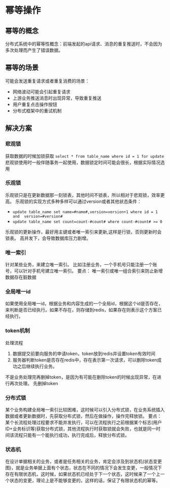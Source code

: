 # 幂等操作
## 幂等的概念
分布式系统中的幂等性概念：前端发起的api请求、消息的重复推送时，不会因为多次处理而产生了错误数据。

## 幂等的场景

可能会发送重复请求或者重复消费的场景：
- 网络波动可能会引起重复请求
- 上游业务推送消息时出现异常，导致重复推送
- 用户重复点击操作按钮
- 分布式框架中的重试机制

## 解决方案

### 悲观锁
获取数据的时候加锁获取
`select * from table_name where id = 1 for update` 
悲观锁使用时一般伴随事务一起使用，数据锁定时间可能会很长，根据实际情况选用

### 乐观锁
乐观锁只是在更新数据那一刻锁表，其他时间不锁表，所以相对于悲观锁，效率更高。
乐观锁的实现方式多种多样可以通过version或者其他状态条件：
- `update table_name set name=#name#,version=version+1 where id = 1 and  version=#version#` 
- `update table_name set count=count-#count# where count-#count# >= 0`

乐观锁的更新操作，最好用主键或者唯一索引来更新,这样是行锁，否则更新时会锁表。
高并发下，会导致数据库压力剧增。

### 唯一索引
针对某些业务，来建立唯一索引。
比如注册业务，一个手机号只能注册一个账号，可以针对手机号建立唯一索引。
要点：
唯一索引或唯一组合索引来防止新增数据存在脏数据

### 全局唯一id
如果使用全局唯一id，根据业务和内容生成的一个全局id，根据这个id是否存在，来判断是否已经执行。如果不存在，则存储到redis，如果存在则表示这个方案已经执行。

### token机制
处理流程
1. 数据提交前要向服务的申请token，token放到redis并设置token有效时间
2. 服务器判断token是否存在redis中，存在表示第一次请求，可以删除token成功之后继续执行业务。

不是业务处理完再删掉token，是因为有可能在删除token的时候出现异常，在进行再次处理。
先删掉token

### 分布式锁
某个业务构建全局唯一索引比较困难，这时候可以引入分布式锁，在业务系统插入数据或者更新数据时，先获取分布式锁，然后在做操作，操作完释放锁。
要点：
某个长流程处理过程要求不能并发执行，可以在流程执行之前根据某个标志(用户ID+业务标识等)获取分布式锁，其他流程执行时获取锁就会失败，也就是同一时间该流程只能有一个能执行成功，执行完成后，释放分布式锁。


### 状态机
在设计单据相关的业务，或者是任务相关的业务，肯定会涉及到状态机(状态变更图)，就是业务单据上面有个状态，状态在不同的情况下会发生变更，一般情况下存在有限状态机，这时候，如果状态机已经处于下一个状态，这时候来了一个上一个状态的变更，理论上是不能够变更的，这样的话，保证了有限状态机的幂等。